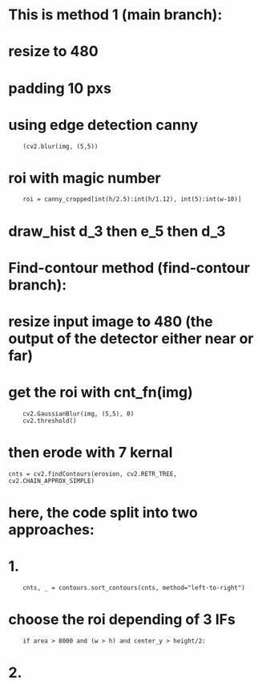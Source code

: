 # This is method 1 (main branch):
#	resize to 480
#	padding 10 pxs
#	using edge detection canny
		(cv2.blur(img, (5,5))
#	roi with magic number
		roi = canny_cropped[int(h/2.5):int(h/1.12), int(5):int(w-10)]
#	draw_hist d_3 then e_5 then d_3
	
# Find-contour method (find-contour branch):

#	resize input image to 480 (the output of the detector either near or far)
#	get the roi with cnt_fn(img)
		cv2.GaussianBlur(img, (5,5), 0)
		cv2.threshold()
#		then erode with 7 kernal
	cnts = cv2.findContours(erosion, cv2.RETR_TREE, cv2.CHAIN_APPROX_SIMPLE)

#	here, the code split into two approaches:
#	1.
	    cnts, _ = contours.sort_contours(cnts, method="left-to-right")
#		choose the roi depending of 3 IFs
        if area > 8000 and (w > h) and center_y > height/2:

#	2. 
